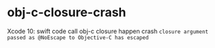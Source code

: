 # obj-c-closure-crash
Xcode 10: swift code call obj-c closure happen crash `closure argument passed as @NoEscape to Objective-C has escaped`
